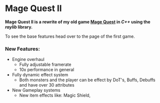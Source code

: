 # Mage Quest II

**Mage Quest II is a rewrite of my old game [Mage Quest](https://github.com/gk646/MageQuestFX) in _*C++*_ using the _*raylib*_ library.**


To see the base features head over to the page of the first game.


### New Features:

- Engine overhaul
  - Fully adjustable framerate
  - 10x performance in general
- Fully dynamic effect system 
  - Both monsters and the player can be effect by DoT's, Buffs, Debuffs and have over 30 attributes
- New Gameplay systems
  - New item effects like: Magic Shield,



